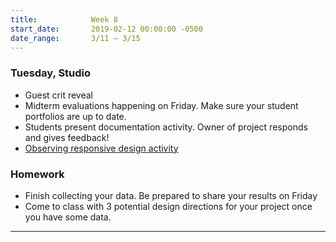 ```yaml
---
title:            Week 8
start_date:       2019-02-12 00:00:00 -0500
date_range:       3/11 – 3/15
---
```


### Tuesday, Studio

- Guest crit reveal
- Midterm evaluations happening on Friday. Make sure your student portfolios are up to date.
- Students present documentation activity. Owner of project responds and gives feedback!
- [Observing responsive design activity](https://paper.dropbox.com/doc/Observing-Responsive-Design--AZI7UNbdW2IY_q46dsc9pd9TAQ-gyfr4VVgdul9UIaVSC36M)

### Homework
- Finish collecting your data. Be prepared to share your results on Friday
- Come to class with 3 potential design directions for your project once you have some data.

---
